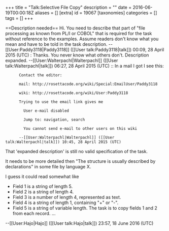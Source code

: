 +++
title = "Talk:Selective File Copy"
description = ""
date = 2016-06-19T00:00:18Z
aliases = []
[extra]
id = 19067
[taxonomies]
categories = []
tags = []
+++

==Description needed==
Hi. You need to describe that part of "file processing as known from PL/I or COBOL" that is required for the task without reference to the examples. Assume readers don't know what you mean and have to be told in the task description. --[[User:Paddy3118|Paddy3118]] ([[User talk:Paddy3118|talk]]) 00:09, 28 April 2015 (UTC)
: Thanks. You never know what others don't. Description expanded. --[[User:Walterpachl|Walterpachl]] ([[User talk:Walterpachl|talk]]) 06:27, 28 April 2015 (UTC)
:: In a mail I got I see this:

          Contact the editor:

          mail: http://rosettacode.org/wiki/Special:EmailUser/Paddy3118

          wiki: http://rosettacode.org/wiki/User:Paddy3118

          Trying to use the email link gives me

            User e-mail disabled

            Jump to: navigation, search 

            You cannot send e-mail to other users on this wiki 

          --[[User:Walterpachl|Walterpachl]] ([[User talk:Walterpachl|talk]]) 10:45, 28 April 2015 (UTC)

That 'expanded description' is still no valid specification of the task.

It needs to be more detailed then "The structure is usually described by declarations" in some file by language X.

I guess it could read somewhat like 

* Field 1 is a string of length 5.
* Field 2 is a string of length 4.
* Field 3 is a number of length 4, represented as text.
* Field 4 is a string of length 1, containing "+" or "-".
* Field 5 is a string of variable length.
The task is to copy fields 1 and 2 from each record. 
...

--[[User:Hajo|Hajo]] ([[User talk:Hajo|talk]]) 23:57, 18 June 2016 (UTC)
